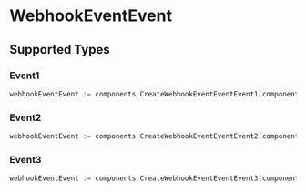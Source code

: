 # WebhookEventEvent


## Supported Types

### Event1

```go
webhookEventEvent := components.CreateWebhookEventEventEvent1(components.Event1{/* values here */})
```

### Event2

```go
webhookEventEvent := components.CreateWebhookEventEventEvent2(components.Event2{/* values here */})
```

### Event3

```go
webhookEventEvent := components.CreateWebhookEventEventEvent3(components.Event3{/* values here */})
```

